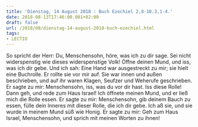 ```yaml
---
title: 'Dienstag, 14 August 2018 : Buch Ezechiel 2,8-10.3,1-4.'
date: 2018-08-13T17:46:00.001+02:00
draft: false
url: /2018/08/dienstag-14-august-2018-buch-ezechiel.html
tags: 
- LECTIO
---
```


So spricht der Herr: Du, Menschensohn, höre, was ich zu dir sage. Sei nicht widerspenstig wie dieses widerspenstige Volk! Öffne deinen Mund, und iss, was ich dir gebe. Und ich sah: Eine Hand war ausgestreckt zu mir; sie hielt eine Buchrolle. Er rollte sie vor mir auf. Sie war innen und außen beschrieben, und auf ihr waren Klagen, Seufzer und Weherufe geschrieben. Er sagte zu mir: Menschensohn, iss, was du vor dir hast. Iss diese Rolle! Dann geh, und rede zum Haus Israel! Ich öffnete meinen Mund, und er ließ mich die Rolle essen. Er sagte zu mir: Menschensohn, gib deinem Bauch zu essen, fülle dein Inneres mit dieser Rolle, die ich dir gebe. Ich aß sie, und sie wurde in meinem Mund süß wie Honig. Er sagte zu mir: Geh zum Haus Israel, Menschensohn, und sprich mit meinen Worten zu ihnen!